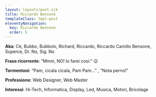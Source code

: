 ```yaml
---
layout: layouts/post.njk
title: Riccardo Bensone
templateClass: tmpl-post
eleventyNavigation:
  key: Riccardo Bensone
  order: 5
---
```

**Aka**: Cè, Bubbo, Bubbolo, Richard, Riccardo, Riccardo Camillo Bensone, Superce, Dr. No, Sig. No

**Frase ricorrente**: “Mmm, NO! Io farei così:”  😉

**Tormentoni**: “Pam, cicala cicala, Pam Pam…” , “Nota perno!”

**Professione**: Web Designer, Web Master

**Interessi**: Hi-Tech, Informatica,  Display, Led, Musica, Motori, Bricolage